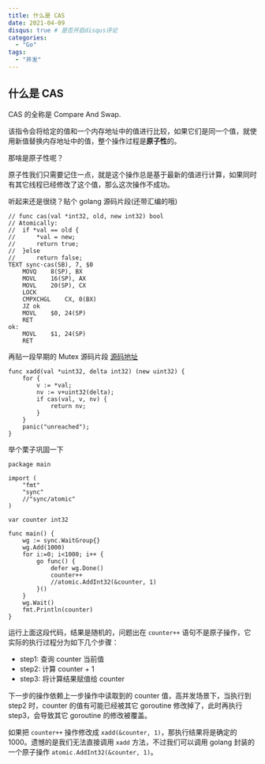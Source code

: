 ```yaml
---
title: 什么是 CAS
date: 2021-04-09
disqus: true # 是否开启disqus评论
categories:
  - "Go"
tags:
  - "并发"
---
```


<!--more-->

## 什么是 CAS

CAS 的全称是 Compare And Swap. 

该指令会将给定的值和一个内存地址中的值进行比较，如果它们是同一个值，就使用新值替换内存地址中的值，整个操作过程是**原子性**的。

那啥是原子性呢？

原子性我们只需要记住一点，就是这个操作总是基于最新的值进行计算，如果同时有其它线程已经修改了这个值，那么这次操作不成功。


听起来还是很绕？贴个 golang 源码片段(还带汇编的哦)
```
// func cas(val *int32, old, new int32) bool
// Atomically:
//	if *val == old {
//		*val = new;
//		return true;
//	}else
//		return false;
TEXT sync·cas(SB), 7, $0
	MOVQ	8(SP), BX
	MOVL	16(SP), AX
	MOVL	20(SP), CX
	LOCK
	CMPXCHGL	CX, 0(BX)
	JZ ok
	MOVL	$0, 24(SP)
	RET
ok:
	MOVL	$1, 24(SP)
	RET
```
再贴一段早期的 Mutex 源码片段 [源码地址](https://codeload.github.com/golang/go/zip/refs/tags/weekly.2009-11-06)
```
func xadd(val *uint32, delta int32) (new uint32) {
	for {
		v := *val;
		nv := v+uint32(delta);
		if cas(val, v, nv) {
			return nv;
		}
	}
	panic("unreached");
}
```

举个栗子巩固一下
```
package main

import (
	"fmt"
	"sync"
	//"sync/atomic"
)

var counter int32

func main() {
	wg := sync.WaitGroup{}
	wg.Add(1000)
	for i:=0; i<1000; i++ {
		go func() {
			defer wg.Done()
			counter++
			//atomic.AddInt32(&counter, 1)
		}()
	}
	wg.Wait()
	fmt.Println(counter)
}
```
运行上面这段代码，结果是随机的，问题出在 `counter++` 语句不是原子操作，它实际的执行过程分为如下几个步骤：

* step1: 查询 counter 当前值
* step2: 计算 counter + 1
* step3: 将计算结果赋值给 counter

下一步的操作依赖上一步操作中读取到的 counter 值，高并发场景下，当执行到 step2 时，counter 的值有可能已经被其它 goroutine 修改掉了，此时再执行 step3，会导致其它 goroutine 的修改被覆盖。

如果把 `counter++` 操作修改成 `xadd(&counter, 1)`，那执行结果将是确定的 1000。遗憾的是我们无法直接调用 `xadd` 方法，不过我们可以调用 golang 封装的一个原子操作 `atomic.AddInt32(&counter, 1)`。